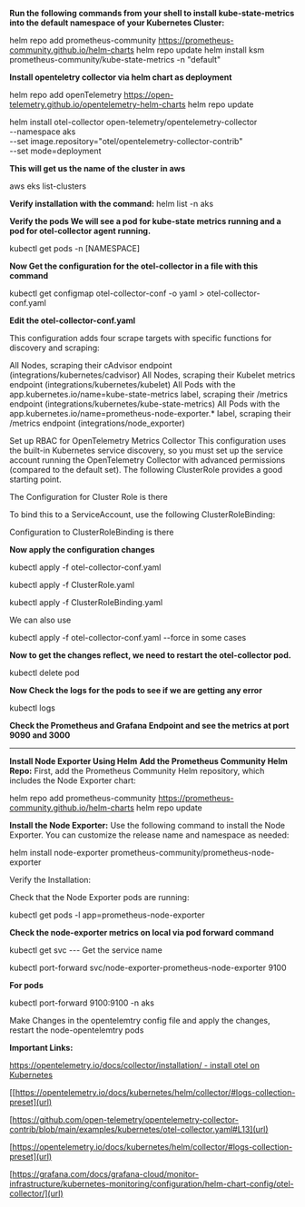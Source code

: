**Run the following commands from your shell to install kube-state-metrics into the default namespace of your Kubernetes Cluster:**

helm repo add prometheus-community https://prometheus-community.github.io/helm-charts
helm repo update
helm install ksm prometheus-community/kube-state-metrics -n "default"

**Install openteletry collector via helm chart as deployment**

helm repo add openTelemetry https://open-telemetry.github.io/opentelemetry-helm-charts
helm repo update

helm install otel-collector open-telemetry/opentelemetry-collector \
  --namespace aks \
  --set image.repository="otel/opentelemetry-collector-contrib" \
  --set mode=deployment

**This will get us the name of the cluster in aws**

aws eks list-clusters

**Verify installation with the command:**
helm list -n aks

**Verify the pods We will see a pod for kube-state metrics running and a pod for otel-collector agent running.**

kubectl get pods -n [NAMESPACE]

**Now Get the configuration for the otel-collector in a file with this command**

kubectl get configmap otel-collector-conf -o yaml > otel-collector-conf.yaml

**Edit the otel-collector-conf.yaml**

This configuration adds four scrape targets with specific functions for discovery and scraping:

All Nodes, scraping their cAdvisor endpoint (integrations/kubernetes/cadvisor)
All Nodes, scraping their Kubelet metrics endpoint (integrations/kubernetes/kubelet)
All Pods with the app.kubernetes.io/name=kube-state-metrics label, scraping their /metrics endpoint (integrations/kubernetes/kube-state-metrics)
All Pods with the app.kubernetes.io/name=prometheus-node-exporter.* label, scraping their /metrics endpoint (integrations/node_exporter)


Set up RBAC for OpenTelemetry Metrics Collector
This configuration uses the built-in Kubernetes service discovery, so you must set up the service account running the OpenTelemetry Collector with advanced permissions (compared to the default set). The following ClusterRole provides a good starting point.

The Configuration for Cluster Role is there 

To bind this to a ServiceAccount, use the following ClusterRoleBinding:

Configuration to ClusterRoleBinding is there

**Now apply the configuration changes**

kubectl apply -f otel-collector-conf.yaml

kubectl apply -f ClusterRole.yaml

kubectl apply -f ClusterRoleBinding.yaml

We can also use 

kubectl apply -f otel-collector-conf.yaml --force in some cases

**Now to get the changes reflect, we need to restart the otel-collector pod.**

kubectl delete pod <otel-collector pod name>

**Now Check the logs for the pods to see if we are getting any error**

kubectl logs <pod-name>

**Check the Prometheus and Grafana Endpoint and see the metrics at port 9090 and 3000**



--------------------------------------------------------------------------------------------------------------------------------------------

**Install Node Exporter Using Helm**
**Add the Prometheus Community Helm Repo:**
First, add the Prometheus Community Helm repository, which includes the Node Exporter chart:

helm repo add prometheus-community https://prometheus-community.github.io/helm-charts
helm repo update

**Install the Node Exporter:**
Use the following command to install the Node Exporter. You can customize the release name and namespace as needed:

helm install node-exporter prometheus-community/prometheus-node-exporter

Verify the Installation:

Check that the Node Exporter pods are running:

kubectl get pods -l app=prometheus-node-exporter

**Check the node-exporter metrics on local via pod forward command**

kubectl get svc --- Get the service name
  
kubectl port-forward svc/node-exporter-prometheus-node-exporter 9100

**For pods**

kubectl port-forward <node-exporter-pod-name> 9100:9100 -n aks

Make Changes in the opentelemtry config file and apply the changes, restart the node-opentelemtry pods


**Important Links:**

[https://opentelemetry.io/docs/collector/installation/ - install otel on Kubernetes](url)

[[https://opentelemetry.io/docs/kubernetes/helm/collector/#logs-collection-preset](url)

[https://github.com/open-telemetry/opentelemetry-collector-contrib/blob/main/examples/kubernetes/otel-collector.yaml#L13](url)

[https://opentelemetry.io/docs/kubernetes/helm/collector/#logs-collection-preset](url)

[https://grafana.com/docs/grafana-cloud/monitor-infrastructure/kubernetes-monitoring/configuration/helm-chart-config/otel-collector/](url)
